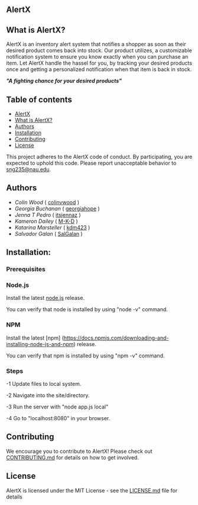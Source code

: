 ## AlertX

## What is AlertX?
AlertX is an inventory alert system that notifies a shopper as soon as their desired product comes back into stock. Our product utilizes, a customizable notification system to ensure you know exactly when you can purchase an item. Let AlertX handle the hassel for you, by tracking your desired products once and getting a personalized notification when that item is back in stock.

***"A fighting chance for your desired products"***

## Table of contents
* [AlertX](#alertx)
* [What is AlertX?](#what-is-alertx?)
* [Authors](#authors)
* [Installation](#installation)
* [Contributing](#Contributing)
* [License](#License)

This project adheres to the AlertX code of conduct. By participating, you are expected to uphold this code. Please report unacceptable behavior to [sng235@nau.edu](sng235@nau.edu).

## Authors
- *Colin Wood* ( [colinvwood](https://Github.com/colinvwood) )
- *Georgia Buchanan* ( [georgiahope](https://Github.com/georgiahope) )
- *Jenna T Pedro*  ( [itsjennaz](https://Github.com/itsjennaz) )
- *Kameron Dailey*  ( [M-K-D](https://Github.com/m-k-d) )
- *Katarina Marsteller* ( [kdm423](https://Github.com/kdm423) )
- *Salvador Galan* ( [SalGalan](https://Github.com/SalGalan) )
 



## Installation: 

### Prerequisites


### Node.js
Install the latest [node.js](https://nodejs.dev/learn/how-to-install-nodejs) release.

You can verify that node is installed by using "node -v" command.

### NPM
Install the latest [npm] (https://docs.npmjs.com/downloading-and-installing-node-js-and-npm) release.

You can verify that npm is installed by using "npm -v" command.
### Steps

-1 Update files to local system.

-2 Navigate into the site/directory.

-3 Run the server with "node app.js local"

-4 Go to "localhost:8080" in your browser.

## Contributing

We encourage you to contribute to AlertX! Please check out [CONTRIBUTING.md](https://github.com/colinvwood/AlertX/blob/master/CONTRIBUTING.md) for details on how to get involved.

## License

AlertX is licensed under the MIT License - see the [LICENSE.md](LICENSE.md) file for details

